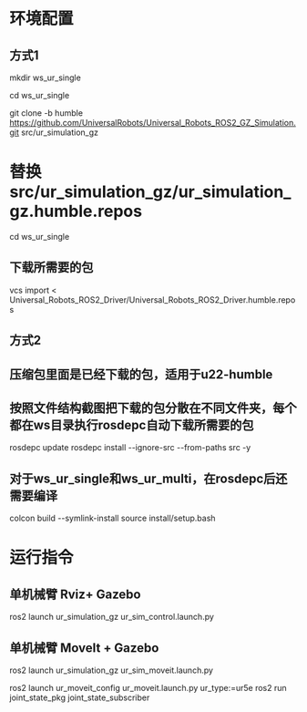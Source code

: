 # 环境配置
## 方式1
mkdir ws_ur_single

cd ws_ur_single

git clone -b humble https://github.com/UniversalRobots/Universal_Robots_ROS2_GZ_Simulation.git src/ur_simulation_gz

# 替换src/ur_simulation_gz/ur_simulation_gz.humble.repos

cd ws_ur_single
## 下载所需要的包
vcs import < Universal_Robots_ROS2_Driver/Universal_Robots_ROS2_Driver.humble.repos

## 方式2
## 压缩包里面是已经下载的包，适用于u22-humble

## 按照文件结构截图把下载的包分散在不同文件夹，每个都在ws目录执行rosdepc自动下载所需要的包
rosdepc update
rosdepc install --ignore-src --from-paths src -y 

## 对于ws_ur_single和ws_ur_multi，在rosdepc后还需要编译
colcon build --symlink-install 
source install/setup.bash


# 运行指令
## 单机械臂 Rviz+ Gazebo 
ros2 launch ur_simulation_gz ur_sim_control.launch.py  
## 单机械臂 MoveIt + Gazebo 
ros2 launch ur_simulation_gz ur_sim_moveit.launch.py  

ros2 launch ur_moveit_config ur_moveit.launch.py ur_type:=ur5e
ros2 run joint_state_pkg joint_state_subscriber
